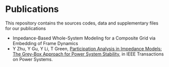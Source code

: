 # Publications 

This repository contains the sources codes, data and supplementary files for our publications 

* Impedance-Based Whole-System Modeling for a Composite Grid via Embedding of Frame Dynamics
* Y Zhu, Y Gu, Y Li, T Green, [Participation Analysis in Impedance Models: The Grey-Box Approach for Power System Stability](https://github.com/Future-Power-Networks/Publications/tree/main/GreyBox), in IEEE Transactions on Power Systems.
